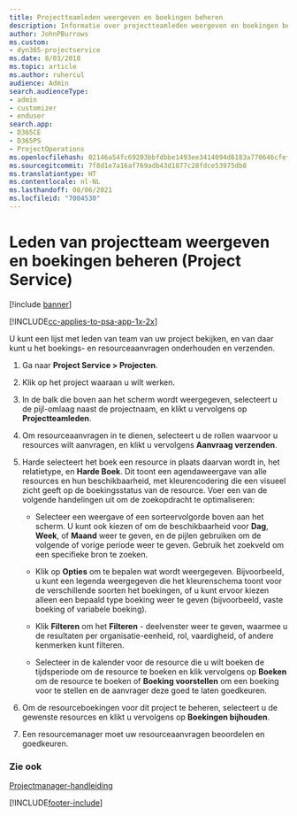 ```yaml
---
title: Projectteamleden weergeven en boekingen beheren
description: Informatie over projectteamleden weergeven en boekingen beheren in Project Service
author: JohnPBurrows
ms.custom:
- dyn365-projectservice
ms.date: 8/03/2018
ms.topic: article
ms.author: ruhercul
audience: Admin
search.audienceType:
- admin
- customizer
- enduser
search.app:
- D365CE
- D365PS
- ProjectOperations
ms.openlocfilehash: 02146a54fc69203bbfdbbe1493ee3414094d6183a770646cfefd908ea34e8f8f
ms.sourcegitcommit: 7f8d1e7a16af769adb43d1877c28fdce53975db8
ms.translationtype: HT
ms.contentlocale: nl-NL
ms.lasthandoff: 08/06/2021
ms.locfileid: "7004530"
---
```

# <a name="view-project-team-members-and-manage-bookings-project-service"></a>Leden van projectteam weergeven en boekingen beheren (Project Service)

[!include [banner](../includes/psa-now-project-operations.md)]

[!INCLUDE[cc-applies-to-psa-app-1x-2x](../includes/cc-applies-to-psa-app-1x-2x.md)]

U kunt een lijst met leden van team van uw project bekijken, en van daar kunt u het boekings- en resourceaanvragen onderhouden en verzenden.  
  
1.  Ga naar **Project Service > Projecten**.  
  
2.  Klik op het project waaraan u wilt werken.  
  
3.  In de balk die boven aan het scherm wordt weergegeven, selecteert u de pijl-omlaag naast de projectnaam, en klikt u vervolgens op **Projectteamleden**.  
  
4.  Om resourceaanvragen in te dienen, selecteert u de rollen waarvoor u resources wilt aanvragen, en klikt u vervolgens **Aanvraag verzenden**.  
  
5.  Harde selecteert het boek een resource in plaats daarvan wordt in, het relatietype, en **Harde Boek**. Dit toont een agendaweergave van alle resources en hun beschikbaarheid, met kleurencodering die een visueel zicht geeft op de boekingsstatus van de resource. Voer een van de volgende handelingen uit om de zoekopdracht te optimaliseren:  
  
    -   Selecteer een weergave of een sorteervolgorde boven aan het scherm. U kunt ook kiezen of om de beschikbaarheid voor **Dag**, **Week**, of **Maand** weer te geven, en de pijlen gebruiken om de volgende of vorige periode weer te geven. Gebruik het zoekveld om een specifieke bron te zoeken.  
  
    -   Klik op **Opties** om te bepalen wat wordt weergegeven. Bijvoorbeeld, u kunt een legenda weergegeven die het kleurenschema toont voor de verschillende soorten het boekingen, of u kunt ervoor kiezen alleen een bepaald type boeking weer te geven (bijvoorbeeld, vaste boeking of variabele boeking).  
  
    -   Klik **Filteren** om het **Filteren** - deelvenster weer te geven, waarmee u de resultaten per organisatie-eenheid, rol, vaardigheid, of andere kenmerken kunt filteren.  
  
    -   Selecteer in de kalender voor de resource die u wilt boeken de tijdsperiode om de resource te boeken en klik vervolgens op **Boeken** om de resource te boeken of **Boeking voorstellen** om een boeking voor te stellen en de aanvrager deze goed te laten goedkeuren.  
  
6.  Om de resourceboekingen voor dit project te beheren, selecteert u de gewenste resources en klikt u vervolgens op **Boekingen bijhouden**.  
  
7.  Een resourcemanager moet uw resourceaanvragen beoordelen en goedkeuren.  
  
### <a name="see-also"></a>Zie ook  
 [Projectmanager-handleiding](../psa/project-manager-guide.md)


[!INCLUDE[footer-include](../includes/footer-banner.md)]